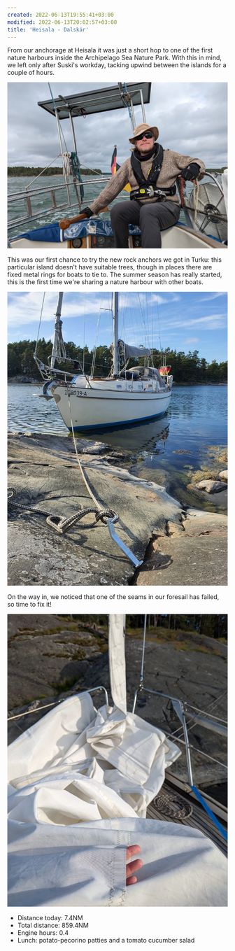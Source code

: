 ```yaml
---
created: 2022-06-13T19:55:41+03:00
modified: 2022-06-13T20:02:57+03:00
title: 'Heisala - Dalskär'
---
```


From our anchorage at Heisala it was just a short hop to one of the first nature harbours inside the Archipelago Sea Nature Park. With this in mind, we left only after Suski's workday, tacking upwind between the islands for a couple of hours.

![Image](../2022/02868bc1271b4224ced2c84bb018151e.jpg) 

This was our first chance to try the new rock anchors we got in Turku: this particular island doesn't have suitable trees, though in places there are fixed metal rings for boats to tie to. The summer season has really started, this is the first time we're sharing a nature harbour with other boats.

![Image](../2022/fc3b689bb700992bb77432a86220b361.jpg) 

On the way in, we noticed that one of the seams in our foresail has failed, so time to fix it!

![Image](../2022/ee1705e6a444074d15ab7cfcf4ae0d96.jpg) 

* Distance today: 7.4NM
* Total distance: 859.4NM
* Engine hours: 0.4
* Lunch: potato-pecorino patties and a tomato cucumber salad
